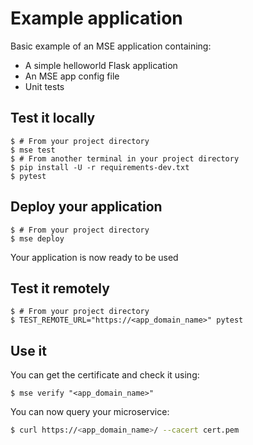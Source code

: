 # Example application

Basic example of an MSE application containing:
- A simple helloworld Flask application
- An MSE app config file
- Unit tests

## Test it locally

```console
$ # From your project directory
$ mse test
$ # From another terminal in your project directory
$ pip install -U -r requirements-dev.txt
$ pytest
```

## Deploy your application

```console
$ # From your project directory
$ mse deploy 
```

Your application is now ready to be used

## Test it remotely

```console
$ # From your project directory
$ TEST_REMOTE_URL="https://<app_domain_name>" pytest
```

## Use it 

You can get the certificate and check it using:

```console
$ mse verify "<app_domain_name>"
```

You can now query your microservice:

```sh
$ curl https://<app_domain_name>/ --cacert cert.pem
```